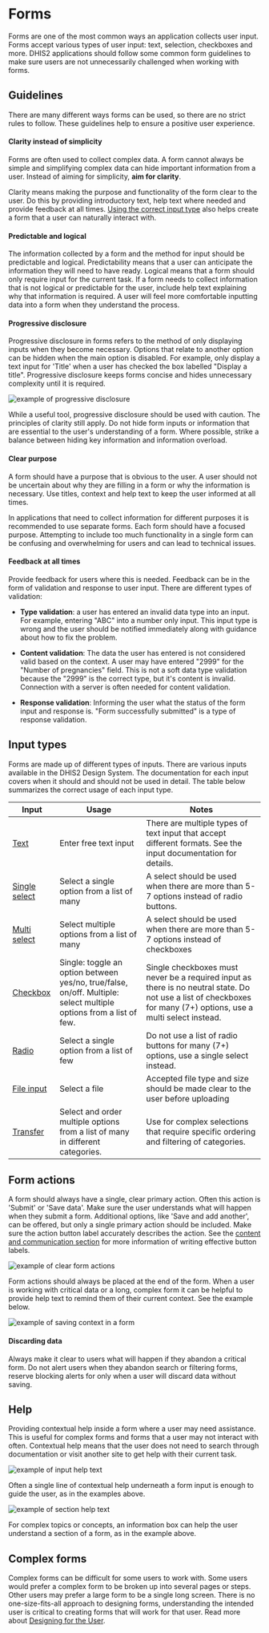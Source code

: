 # Forms

Forms are one of the most common ways an application collects user input. Forms accept various types of user input: text, selection, checkboxes and more. DHIS2 applications should follow some common form guidelines to make sure users are not unnecessarily challenged when working with forms.

## Guidelines

There are many different ways forms can be used, so there are no strict rules to follow. These guidelines help to ensure a positive user experience.

#### Clarity instead of simplicity

Forms are often used to collect complex data. A form cannot always be simple and simplifying complex data can hide important information from a user. Instead of aiming for simplicity, **aim for clarity**.

Clarity means making the purpose and functionality of the form clear to the user. Do this by providing introductory text, help text where needed and provide feedback at all times. [Using the correct input type](#input-types) also helps create a form that a user can naturally interact with.

#### Predictable and logical

The information collected by a form and the method for input should be predictable and logical. Predictability means that a user can anticipate the information they will need to have ready. Logical means that a form should only require input for the current task. If a form needs to collect information that is not logical or predictable for the user, include help text explaining why that information is required. A user will feel more comfortable inputting data into a form when they understand the process.

#### Progressive disclosure

Progressive disclosure in forms refers to the method of only displaying inputs when they become necessary. Options that relate to another option can be hidden when the main option is disabled. For example, only display a text input for 'Title' when a user has checked the box labelled "Display a title". Progressive disclosure keeps forms concise and hides unnecessary complexity until it is required.

![example of progressive disclosure](/images/forms/progressive-disclosure.png)

While a useful tool, progressive disclosure should be used with caution. The principles of clarity still apply. Do not hide form inputs or information that are essential to the user's understanding of a form. Where possible, strike a balance between hiding key information and information overload.

#### Clear purpose

A form should have a purpose that is obvious to the user. A user should not be uncertain about why they are filling in a form or why the information is necessary. Use titles, context and help text to keep the user informed at all times.

In applications that need to collect information for different purposes it is recommended to use separate forms. Each form should have a focused purpose. Attempting to include too much functionality in a single form can be confusing and overwhelming for users and can lead to technical issues.

#### Feedback at all times

Provide feedback for users where this is needed. Feedback can be in the form of validation and response to user input. There are different types of validation:

-   **Type validation**: a user has entered an invalid data type into an input. For example, entering "ABC" into a number only input. This input type is wrong and the user should be notified immediately along with guidance about how to fix the problem.

-   **Content validation**: The data the user has entered is not considered valid based on the context. A user may have entered "2999" for the "Number of pregnancies" field. This is not a soft data type validation because the "2999" is the correct type, but it's content is invalid. Connection with a server is often needed for content validation.

-   **Response validation**: Informing the user what the status of the form input and response is. "Form successfully submitted" is a type of response validation.

## Input types

Forms are made up of different types of inputs. There are various inputs available in the DHIS2 Design System. The documentation for each input covers when it should and should not be used in detail. The table below summarizes the correct usage of each input type.

| Input                                       | Usage                                                                                                              | Notes                                                                                                                                                             |
| ------------------------------------------- | ------------------------------------------------------------------------------------------------------------------ | ----------------------------------------------------------------------------------------------------------------------------------------------------------------- |
| [Text](/docs/ui/components/inputfield)      | Enter free text input                                                                                              | There are multiple types of text input that accept different formats. See the input documentation for details.                                                    |
| [Single select](/docs/ui/components/select) | Select a single option from a list of many                                                                         | A select should be used when there are more than 5-7 options instead of radio buttons.                                                                            |
| [Multi select](/docs/ui/components/select)  | Select multiple options from a list of many                                                                        | A select should be used when there are more than 5-7 options instead of checkboxes                                                                                |
| [Checkbox](/docs/ui/components/checkbox)    | Single: toggle an option between yes/no, true/false, on/off. Multiple: select multiple options from a list of few. | Single checkboxes must never be a required input as there is no neutral state. Do not use a list of checkboxes for many (7+) options, use a multi select instead. |
| [Radio](/docs/ui/components/radio)          | Select a single option from a list of few                                                                          | Do not use a list of radio buttons for many (7+) options, use a single select instead.                                                                            |
| [File input](/docs/ui/components/fileinput) | Select a file                                                                                                      | Accepted file type and size should be made clear to the user before uploading                                                                                     |
| [Transfer](/docs/ui/components/transfer)    | Select and order multiple options from a list of many in different categories.                                     | Use for complex selections that require specific ordering and filtering of categories.                                                                            |

## Form actions

A form should always have a single, clear primary action. Often this action is 'Submit' or 'Save data'. Make sure the user understands what will happen when they submit a form. Additional options, like 'Save and add another', can be offered, but only a single primary action should be included. Make sure the action button label accurately describes the action. See the [content and communication section](/design-system/principles/content-communication) for more information of writing effective button labels.

![example of clear form actions](/images/forms/actions.png)

Form actions should always be placed at the end of the form. When a user is working with critical data or a long, complex form it can be helpful to provide help text to remind them of their current context. See the example below.

![example of saving context in a form](/images/forms/save-context.png)

#### Discarding data

Always make it clear to users what will happen if they abandon a critical form. Do not alert users when they abandon search or filtering forms, reserve blocking alerts for only when a user will discard data without saving.

## Help

Providing contextual help inside a form where a user may need assistance. This is useful for complex forms and forms that a user may not interact with often. Contextual help means that the user does not need to search through documentation or visit another site to get help with their current task.

![example of input help text](/images/forms/input-help.png)

Often a single line of contextual help underneath a form input is enough to guide the user, as in the examples above.

![example of section help text](/images/forms/contextual-help.png)

For complex topics or concepts, an information box can help the user understand a section of a form, as in the example above.

## Complex forms

Complex forms can be difficult for some users to work with. Some users would prefer a complex form to be broken up into several pages or steps. Other users may prefer a large form to be a single long screen. There is no one-size-fits-all approach to designing forms, understanding the intended user is critical to creating forms that will work for that user. Read more about [Designing for the User](design-for-use.md).
